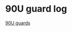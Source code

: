 # 90U guard log

[90U guards](https://docs.google.com/spreadsheets/d/1-x4heA6EltWEPq7pZY0BAJ0z5ph_zzclz9tm7TDiZ-w/edit?usp=drivesdk)